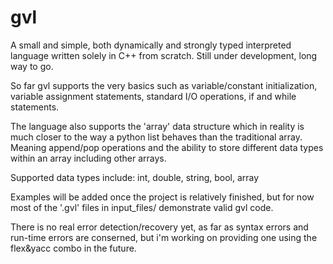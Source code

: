 # gvl
A small and simple, both dynamically and strongly typed interpreted language written solely in C++ from scratch. Still under development, long way to go.

So far gvl supports the very basics such as variable/constant initialization, variable assignment statements, standard I/O operations, if and while statements.

The language also supports the 'array' data structure which in reality is much closer to the way a python list behaves than the traditional array.
Meaning append/pop operations and the ability to store different data types within an array including other arrays.

Supported data types include: int, double, string, bool, array 

Examples will be added once the project is relatively finished, but for now most of the '.gvl' files in input_files/ demonstrate valid gvl code.

There is no real error detection/recovery yet, as far as syntax errors and run-time errors are conserned, but i'm working on providing one using the flex&yacc combo in the future.
